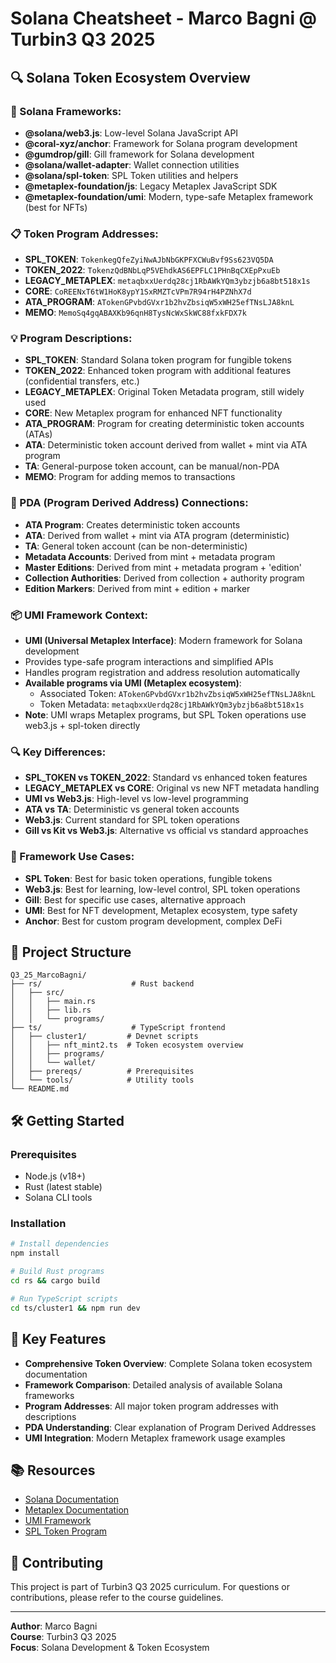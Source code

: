 # Solana Cheatsheet - Marco Bagni @ Turbin3 Q3 2025

## 🔍 Solana Token Ecosystem Overview

### 🔄 Solana Frameworks:

- **@solana/web3.js**: Low-level Solana JavaScript API
- **@coral-xyz/anchor**: Framework for Solana program development
- **@gumdrop/gill**: Gill framework for Solana development
- **@solana/wallet-adapter**: Wallet connection utilities
- **@solana/spl-token**: SPL Token utilities and helpers
- **@metaplex-foundation/js**: Legacy Metaplex JavaScript SDK
- **@metaplex-foundation/umi**: Modern, type-safe Metaplex framework (best for NFTs)

### 📋 Token Program Addresses:

- **SPL_TOKEN**: `TokenkegQfeZyiNwAJbNbGKPFXCWuBvf9Ss623VQ5DA`
- **TOKEN_2022**: `TokenzQdBNbLqP5VEhdkAS6EPFLC1PHnBqCXEpPxuEb`
- **LEGACY_METAPLEX**: `metaqbxxUerdq28cj1RbAWkYQm3ybzjb6a8bt518x1s`
- **CORE**: `CoREENxT6tW1HoK8ypY1SxRMZTcVPm7R94rH4PZNhX7d`
- **ATA_PROGRAM**: `ATokenGPvbdGVxr1b2hvZbsiqW5xWH25efTNsLJA8knL`
- **MEMO**: `MemoSq4gqABAXKb96qnH8TysNcWxSkWC88fxkFDX7k`

### 💡 Program Descriptions:

- **SPL_TOKEN**: Standard Solana token program for fungible tokens
- **TOKEN_2022**: Enhanced token program with additional features (confidential transfers, etc.)
- **LEGACY_METAPLEX**: Original Token Metadata program, still widely used
- **CORE**: New Metaplex program for enhanced NFT functionality
- **ATA_PROGRAM**: Program for creating deterministic token accounts (ATAs)
- **ATA**: Deterministic token account derived from wallet + mint via ATA program
- **TA**: General-purpose token account, can be manual/non-PDA
- **MEMO**: Program for adding memos to transactions

### 🔗 PDA (Program Derived Address) Connections:

- **ATA Program**: Creates deterministic token accounts
- **ATA**: Derived from wallet + mint via ATA program (deterministic)
- **TA**: General token account (can be non-deterministic)
- **Metadata Accounts**: Derived from mint + metadata program
- **Master Editions**: Derived from mint + metadata program + 'edition'
- **Collection Authorities**: Derived from collection + authority program
- **Edition Markers**: Derived from mint + edition + marker

### 📦 UMI Framework Context:

- **UMI (Universal Metaplex Interface)**: Modern framework for Solana development
- Provides type-safe program interactions and simplified APIs
- Handles program registration and address resolution automatically
- **Available programs via UMI (Metaplex ecosystem)**:
  - Associated Token: `ATokenGPvbdGVxr1b2hvZbsiqW5xWH25efTNsLJA8knL`
  - Token Metadata: `metaqbxxUerdq28cj1RbAWkYQm3ybzjb6a8bt518x1s`
- **Note**: UMI wraps Metaplex programs, but SPL Token operations use web3.js + spl-token directly

### 🔍 Key Differences:

- **SPL_TOKEN vs TOKEN_2022**: Standard vs enhanced token features
- **LEGACY_METAPLEX vs CORE**: Original vs new NFT metadata handling
- **UMI vs Web3.js**: High-level vs low-level programming
- **ATA vs TA**: Deterministic vs general token accounts
- **Web3.js**: Current standard for SPL token operations
- **Gill vs Kit vs Web3.js**: Alternative vs official vs standard approaches

### 🚀 Framework Use Cases:

- **SPL Token**: Best for basic token operations, fungible tokens
- **Web3.js**: Best for learning, low-level control, SPL token operations
- **Gill**: Best for specific use cases, alternative approach
- **UMI**: Best for NFT development, Metaplex ecosystem, type safety
- **Anchor**: Best for custom program development, complex DeFi

## 📁 Project Structure

```
Q3_25_MarcoBagni/
├── rs/                    # Rust backend
│   ├── src/
│   │   ├── main.rs
│   │   ├── lib.rs
│   │   └── programs/
├── ts/                    # TypeScript frontend
│   ├── cluster1/         # Devnet scripts
│   │   ├── nft_mint2.ts  # Token ecosystem overview
│   │   ├── programs/
│   │   └── wallet/
│   ├── prereqs/          # Prerequisites
│   └── tools/            # Utility tools
└── README.md
```

## 🛠️ Getting Started

### Prerequisites

- Node.js (v18+)
- Rust (latest stable)
- Solana CLI tools

### Installation

```bash
# Install dependencies
npm install

# Build Rust programs
cd rs && cargo build

# Run TypeScript scripts
cd ts/cluster1 && npm run dev
```

## 🎯 Key Features

- **Comprehensive Token Overview**: Complete Solana token ecosystem documentation
- **Framework Comparison**: Detailed analysis of available Solana frameworks
- **Program Addresses**: All major token program addresses with descriptions
- **PDA Understanding**: Clear explanation of Program Derived Addresses
- **UMI Integration**: Modern Metaplex framework usage examples

## 📚 Resources

- [Solana Documentation](https://docs.solana.com/)
- [Metaplex Documentation](https://docs.metaplex.com/)
- [UMI Framework](https://docs.metaplex.com/umi/)
- [SPL Token Program](https://spl.solana.com/token)

## 🤝 Contributing

This project is part of Turbin3 Q3 2025 curriculum. For questions or contributions, please refer to the course guidelines.

---

**Author**: Marco Bagni  
**Course**: Turbin3 Q3 2025  
**Focus**: Solana Development & Token Ecosystem
